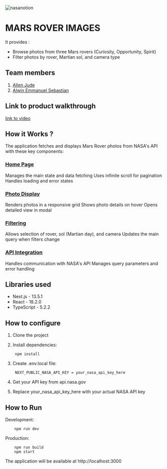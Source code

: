 ![nasanotion](https://github.com/user-attachments/assets/f5e65cb8-48c0-4dc0-b757-bf3569f32d2f)

# MARS ROVER IMAGES
It provides :
* Browse photos from three Mars rovers (Curiosity, Opportunity, Spirit)
* Filter photos by rover, Martian sol, and camera type


## Team members
1. [Allen Jude](https://github.com/Ajallen14)
2. [Alwin Emmanuel Sebastian](https://github.com/Alwin42)

## Link to product walkthrough
[link to video](https://drive.google.com/file/d/1LBQWmelNXeCaHcTkolichcNUci7VnP3A/view?usp=sharing)

## How it Works ?

The application fetches and displays Mars Rover photos from NASA's API with these key components:

### [Home Page](https://github.com/Ajallen14/NASA-api-Saturday-Hacknight-/blob/main/app/page.tsx)
Manages the main state and data fetching
Uses infinite scroll for pagination
Handles loading and error states

### [Photo Display](https://github.com/Ajallen14/NASA-api-Saturday-Hacknight-/blob/main/components/PhotoGrid.tsx)
Renders photos in a responsive grid
Shows photo details on hover
Opens detailed view in modal

### [Filtering](https://github.com/Ajallen14/NASA-api-Saturday-Hacknight-/blob/main/components/Filters.tsx)
Allows selection of rover, sol (Martian day), and camera
Updates the main query when filters change

### [API Integration](https://github.com/Ajallen14/NASA-api-Saturday-Hacknight-/blob/main/lib/api.ts)
Handles communication with NASA's API
Manages query parameters and error handling

## Libraries used

- Next.js - 13.5.1
- React - 18.2.0
- TypeScript - 5.2.2


## How to configure
1. Clone the project
2. Install dependencies:

        npm install

3. Create .env.local file:

        NEXT_PUBLIC_NASA_API_KEY = your_nasa_api_key_here

4. Get your API key from api.nasa.gov
5. Replace your_nasa_api_key_here with your actual NASA API key

## How to Run
Development:

        npm run dev

Production:
    
        npm run build
        npm start
The application will be available at http://localhost:3000
